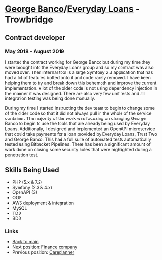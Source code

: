 # [George Banco](https://www.georgebanco.com/)/[Everyday Loans](https://www.everyday-loans.co.uk/) - Trowbridge

## Contract developer
### May 2018 - August 2019

I started the contract working for George Banco but during my time they were brought into the Everyday Loans group and so my contract was also moved over. Their internal tool is a large Symfony 2.3 application that has had a lot of features bolted onto it and code rarely removed. I have been helping them to try and break down this behemoth and improve the current implementation. A lot of the older code is not using dependency injection in the manner it was designed. There are also very few unit tests and all integration testing was being done manually.

During my time I started instructing the dev team to begin to change some of the older code so that it did not always pull in the whole of the service container. The majority of the work was focusing on changing George Banco to begin to use the tools that are already being used by Everyday Loans. Additionally, I designed and implemented an OpenAPI microservice that could take payments for a loan provided by Everyday Loans, Trust Two and George Banco. This had a full suite of automated tests automatically tested using Bitbucket Pipelines. There has been a significant amount of work done on closing some security holes that were highlighted during a penetration test.

## Skills Being Used

* PHP (5.x & 7.2)
* Symfony (2.3 & 4.x)
* OpenAPI (3)
* OOP
* AWS deployment & integration
* MySQL
* TDD
* BDD

### Links

* [Back to main](/)
* Next position: [Finance company](current.md)
* Previous position: [Careplanner](careplanner.md)
